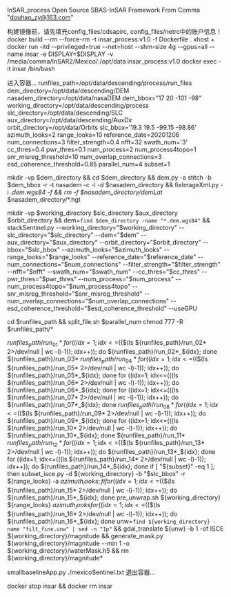 InSAR_process
Open Source SBAS-InSAR Framework From Comma "douhao_zy@163.com"

构建镜像前，请先填充config_files/cdsapirc, config_files/netrc中的账户信息！
docker build --rm --force-rm -t insar_process:v1.0 -f Dockerfile .
xhost +
docker run -itd --privileged=true --net=host --shm-size 4g --gpus=all --name insar -e DISPLAY=$DISPLAY -v /media/comma/InSAR2/Mexico/:/opt/data insar_process:v1.0
docker exec -it insar /bin/bash

进入容器...
runfiles_path=/opt/data/descending/process/run_files
dem_directory=/opt/data/descending/DEM
nasadem_directory=/opt/data/nasaDEM
dem_bbox="17 20 -101 -98"
working_directory=/opt/data/descending/process
slc_directory=/opt/data/descending/SLC
aux_directory=/opt/data/descending/AuxDir
orbit_directory=/opt/data/Orbits
slc_bbox='19.3 19.5 -99.15 -98.86'
azimuth_looks=2
range_looks=10
reference_date=20201206
num_connections=3
filter_strength=0.4
nfft=32
swath_num='3'
cc_thres=0.4
pwr_thres=0.1
num_process=2
num_process4topo=1
snr_misreg_threshold=10
num_overlap_connections=3
esd_coherence_threshold=0.85
parallel_num=4
subset=1

mkdir -vp $dem_directory && cd $dem_directory && dem.py -a stitch -b $dem_bbox -r -t nasadem -c -l -d $nasadem_directory && fixImageXml.py -i *.dem.wgs84 -f && rm -f $nasadem_directory/demLat* $nasadem_directory/*.hgt

mkdir -vp $working_directory $slc_directory $aux_directory $orbit_directory && dem=`find $dem_directory -name "*.dem.wgs84"` && stackSentinel.py --working_directory="$working_directory" --slc_directory="$slc_directory" --dem="$dem" --aux_directory="$aux_directory" --orbit_directory="$orbit_directory" --bbox="$slc_bbox" --azimuth_looks="$azimuth_looks" --range_looks="$range_looks" --reference_date="$reference_date" --num_connections="$num_connections" --filter_strength="$filter_strength" --nfft="$nfft" --swath_num="$swath_num" --cc_thres="$cc_thres" --pwr_thres="$pwr_thres" --num_process="$num_process" --num_process4topo="$num_process4topo" --snr_misreg_threshold="$snr_misreg_threshold" --num_overlap_connections="$num_overlap_connections" --esd_coherence_threshold="$esd_coherence_threshold" --useGPU

cd $runfiles_path && split_file.sh $parallel_num
chmod 777 -R $runfiles_path/*

${runfiles_path}/run_01*
for ((idx=1; idx<=$(($(ls ${runfiles_path}/run_02* 2>/dev/null | wc -l)-1)); idx++)); do ${runfiles_path}/run_02*_${idx}; done
${runfiles_path}/run_03*
${runfiles_path}/run_04*
for ((idx=1; idx<=$(($(ls ${runfiles_path}/run_05* 2>/dev/null | wc -l)-1)); idx++)); do ${runfiles_path}/run_05*_${idx}; done
for ((idx=1; idx<=$(($(ls ${runfiles_path}/run_06* 2>/dev/null | wc -l)-1)); idx++)); do ${runfiles_path}/run_06*_${idx}; done
for ((idx=1; idx<=$(($(ls ${runfiles_path}/run_07* 2>/dev/null | wc -l)-1)); idx++)); do ${runfiles_path}/run_07*_${idx}; done
${runfiles_path}/run_08*
for ((idx=1; idx<=$(($(ls ${runfiles_path}/run_09* 2>/dev/null | wc -l)-1)); idx++)); do ${runfiles_path}/run_09*_${idx}; done
for ((idx=1; idx<=$(($(ls ${runfiles_path}/run_10* 2>/dev/null | wc -l)-1)); idx++)); do ${runfiles_path}/run_10*_${idx}; done
${runfiles_path}/run_11*
${runfiles_path}/run_12*
for ((idx=1; idx<=$(($(ls ${runfiles_path}/run_13* 2>/dev/null | wc -l)-1)); idx++)); do ${runfiles_path}/run_13*_${idx}; done
for ((idx=1; idx<=$(($(ls ${runfiles_path}/run_14* 2>/dev/null | wc -l)-1)); idx++)); do ${runfiles_path}/run_14*_${idx}; done
if [ "${subset}" -eq 1 ]; then subset_isce.py -d ${working_directory} -b "$slc_bbox" -r ${range_looks} -a ${azimuth_looks}; fi
for ((idx=1; idx<=$(($(ls ${runfiles_path}/run_15* 2>/dev/null | wc -l)-1)); idx++)); do ${runfiles_path}/run_15*_${idx}; done
pre_unwrap.sh ${working_directory} ${range_looks} ${azimuth_looks}
for ((idx=1; idx<=$(($(ls ${runfiles_path}/run_16* 2>/dev/null | wc -l)-1)); idx++)); do ${runfiles_path}/run_16*_${idx}; done
unw=`find ${working_directory} -name "filt_fine.unw" | sed -n "1p"` && gdal_translate ${unw} -b 1 -of ISCE ${working_directory}/magnitude && generate_mask.py ${working_directory}/magnitude --min 1 -o ${working_directory}/waterMask.h5 && rm ${working_directory}/magnitude*

smallbaselineApp.py ./mexicoSentinel.txt
退出容器...

docker stop insar && docker rm insar
